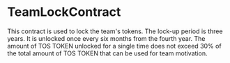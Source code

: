 # TeamLockContract

This contract is used to lock the team's tokens. The lock-up period is three years. It is unlocked once every six months from the fourth year. The amount of TOS TOKEN unlocked for a single time does not exceed 30% of the total amount of TOS TOKEN that can be used for team motivation.
